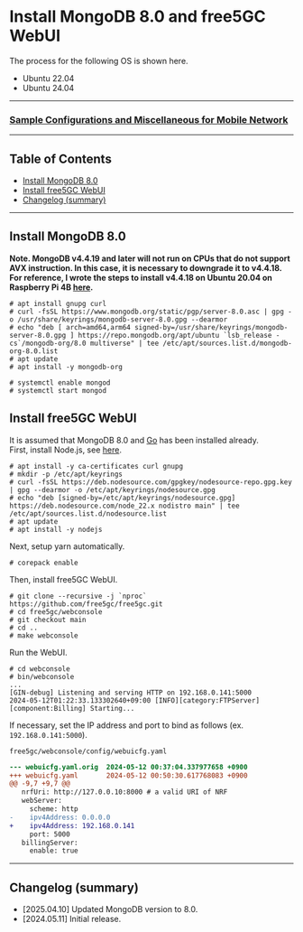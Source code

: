 # Install MongoDB 8.0 and free5GC WebUI
The process for the following OS is shown here.

- Ubuntu 22.04
- Ubuntu 24.04

---

### [Sample Configurations and Miscellaneous for Mobile Network](https://github.com/s5uishida/sample_config_misc_for_mobile_network)

---

<a id="toc"></a>

## Table of Contents

- [Install MongoDB 8.0](#install_mongodb)
- [Install free5GC WebUI](#install_webui)
- [Changelog (summary)](#changelog)

---
<a id="install_mongodb"></a>

## Install MongoDB 8.0

**Note. MongoDB v4.4.19 and later will not run on CPUs that do not support AVX instruction.
In this case, it is necessary to downgrade it to v4.4.18.
For reference, I wrote the steps to install v4.4.18 on Ubuntu 20.04 on Raspberry Pi 4B [here](https://github.com/s5uishida/install_mongodb_on_ubuntu_for_rp4b).**

```
# apt install gnupg curl
# curl -fsSL https://www.mongodb.org/static/pgp/server-8.0.asc | gpg -o /usr/share/keyrings/mongodb-server-8.0.gpg --dearmor
# echo "deb [ arch=amd64,arm64 signed-by=/usr/share/keyrings/mongodb-server-8.0.gpg ] https://repo.mongodb.org/apt/ubuntu `lsb_release -cs`/mongodb-org/8.0 multiverse" | tee /etc/apt/sources.list.d/mongodb-org-8.0.list
# apt update
# apt install -y mongodb-org
```
```
# systemctl enable mongod
# systemctl start mongod
```

<a id="install_webui"></a>

## Install free5GC WebUI

It is assumed that MongoDB 8.0 and [Go](https://free5gc.org/guide/3-install-free5gc/) has been installed already.  
First, install Node.js, see [here](https://github.com/nodesource/distributions).
```
# apt install -y ca-certificates curl gnupg
# mkdir -p /etc/apt/keyrings
# curl -fsSL https://deb.nodesource.com/gpgkey/nodesource-repo.gpg.key | gpg --dearmor -o /etc/apt/keyrings/nodesource.gpg
# echo "deb [signed-by=/etc/apt/keyrings/nodesource.gpg] https://deb.nodesource.com/node_22.x nodistro main" | tee /etc/apt/sources.list.d/nodesource.list
# apt update
# apt install -y nodejs
```
Next, setup yarn automatically.
```
# corepack enable
```
Then, install free5GC WebUI.
```
# git clone --recursive -j `nproc` https://github.com/free5gc/free5gc.git
# cd free5gc/webconsole
# git checkout main
# cd ..
# make webconsole
```
Run the WebUI.
```
# cd webconsole
# bin/webconsole
...
[GIN-debug] Listening and serving HTTP on 192.168.0.141:5000
2024-05-12T01:22:33.133302640+09:00 [INFO][category:FTPServer][component:Billing] Starting...
```
If necessary, set the IP address and port to bind as follows (ex. `192.168.0.141:5000`).

`free5gc/webconsole/config/webuicfg.yaml`
```diff
--- webuicfg.yaml.orig  2024-05-12 00:37:04.337977658 +0900
+++ webuicfg.yaml       2024-05-12 00:50:30.617768083 +0900
@@ -9,7 +9,7 @@
   nrfUri: http://127.0.0.10:8000 # a valid URI of NRF
   webServer:
     scheme: http
-    ipv4Address: 0.0.0.0
+    ipv4Address: 192.168.0.141
     port: 5000
   billingServer:
     enable: true
```

---
<a id="changelog"></a>

## Changelog (summary)

- [2025.04.10] Updated MongoDB version to 8.0.
- [2024.05.11] Initial release.
